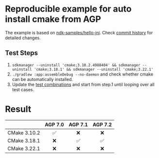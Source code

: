 Reproducible example for auto install cmake from AGP
====================================================

The example is based on [ndk-samples/hello-jni](https://github.com/android/ndk-samples/tree/7f6936ea044ee29c36b5c3ebd62bb3a64e1e6014/hello-jni). Check [commit history](https://github.com/Kudo/agp-cmake-install-issue/commits/main) for detailed changes.

## Test Steps

1. `sdkmanager --uninstall 'cmake;3.10.2.4988404' && sdkmanager --uninstall 'cmake;3.18.1' && sdkmanager --uninstall 'cmake;3.22.1'`
2. `./gradlew :app:assembleDebug --no-daemon` and check whether cmake can be automatically installed.
3. Update the [test combinations](https://github.com/Kudo/agp-cmake-install-issue/blob/f4465b6f21737db51faaeb6c53fb4f65d6c2fbd4/build.gradle#L6-L19) and start from step.1 until looping over all test cases.

# Result

|              | AGP 7.0 | AGP 7.1 | AGP 7.2 |
| :----------: | :-----: | :-----: | :-----: |
| CMake 3.10.2 |   ✅    |   ❌    |   ❌    |
| CMake 3.18.1 |   ❌    |   ✅    |   ✅    |
| CMake 3.22.1 |   ❌    |   ❌    |   ❌    |
